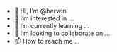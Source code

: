 - 👋 Hi, I’m @berwin
- 👀 I’m interested in ...
- 🌱 I’m currently learning ...
- 💞️ I’m looking to collaborate on ...
- 📫 How to reach me ...

<!---
berwin/berwin is a ✨ special ✨ repository because its `README.md` (this file) appears on your GitHub profile.
You can click the Preview link to take a look at your changes.
--->
